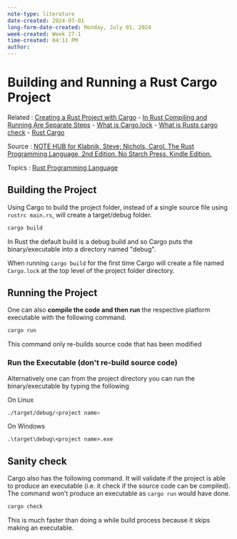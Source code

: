```yaml
---
note-type: literature
date-created: 2024-07-01
long-form-date-created: Monday, July 01, 2024
week-created: Week 27.1
time-created: 04:11 PM
author:
---
```


# Building and Running a Rust Cargo Project

Related : [Creating a Rust Project with Cargo](Creating%20a%20Rust%20Project%20with%20Cargo.md) - [In Rust Compiling and Running Are Separate Steps](In%20Rust%20Compiling%20and%20Running%20Are%20Separate%20Steps.md) - [What is Cargo.lock](What%20is%20Cargo.lock.md) - [What is Rusts cargo check](What%20is%20Rusts%20cargo%20check.md) - [Rust Cargo](Rust%20Cargo.md)

Source : [NOTE HUB for Klabnik, Steve; Nichols, Carol. The Rust Programming Language, 2nd Edition. No Starch Press. Kindle Edition.](NOTE%20HUB.md)

Topics : [Rust Programming Language](../../4-hub-notes-🚉/Rust.md)

## Building the Project

Using Cargo to build the project folder, instead of a single source file using
`rustrc main.rs`, will create a target/debug folder.

```sh
cargo build
```

In Rust the default build is a debug build and so Cargo puts the
binary/executable into a directory named "debug".

When running `cargo build` for the first time Cargo will create a file named
`Cargo.lock` at the top level of the project folder directory.

## Running the Project

One can also **compile the code and then run** the respective platform
executable with the following command.

```sh
cargo run
```

This command only re-builds source code that has been modified

### Run the Executable (don't re-build source code)

Alternatively one can from the project directory you can run the
binary/executable by typing the following

On Linux

```sh
./target/debug/<project name>
```

On Windows

```pwsh
.\target\debug\<project name>.exe
```

## Sanity check

Cargo also has the following command. It will validate if the project is able
to produce an executable (i.e. it check if the source code can be compiled).
The command won't produce an executable as `cargo run` would have done.

```sh
cargo check
```

This is much faster than doing a while build process because it skips making an
executable.
